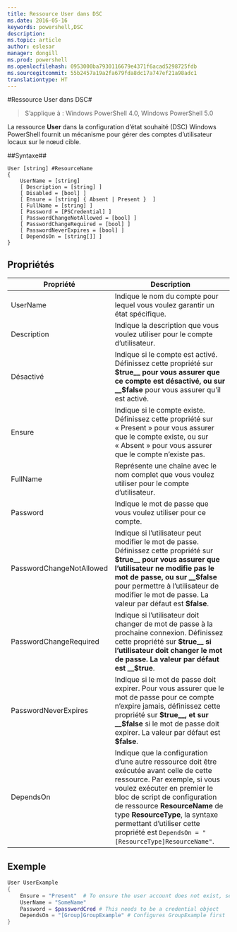 ```yaml
---
title: Ressource User dans DSC
ms.date: 2016-05-16
keywords: powershell,DSC
description: 
ms.topic: article
author: eslesar
manager: dongill
ms.prod: powershell
ms.openlocfilehash: 0953000ba7930116679e4371f6acad5298725fdb
ms.sourcegitcommit: 55b2457a19a2fa679fda8dc17a747ef21a98adc1
translationtype: HT
---
```

#<a name="dsc-user-resource"></a>Ressource User dans DSC#

 
>S’applique à : Windows PowerShell 4.0, Windows PowerShell 5.0


La ressource __User__ dans la configuration d’état souhaité (DSC) Windows PowerShell fournit un mécanisme pour gérer des comptes d’utilisateur locaux sur le nœud cible.


##<a name="syntax"></a>Syntaxe##

```
User [string] #ResourceName
{
    UserName = [string]
    [ Description = [string] ]
    [ Disabled = [bool] ]
    [ Ensure = [string] { Absent | Present }  ]
    [ FullName = [string] ]
    [ Password = [PSCredential] ]
    [ PasswordChangeNotAllowed = [bool] ]
    [ PasswordChangeRequired = [bool] ]
    [ PasswordNeverExpires = [bool] ]
    [ DependsOn = [string[]] ]
}
```

## <a name="properties"></a>Propriétés
|  Propriété  |  Description   | 
|---|---| 
| UserName| Indique le nom du compte pour lequel vous voulez garantir un état spécifique.| 
| Description| Indique la description que vous voulez utiliser pour le compte d’utilisateur.| 
| Désactivé| Indique si le compte est activé. Définissez cette propriété sur __$true__ pour vous assurer que ce compte est désactivé, ou sur __$false__ pour vous assurer qu’il est activé.| 
| Ensure| Indique si le compte existe. Définissez cette propriété sur « Present » pour vous assurer que le compte existe, ou sur « Absent » pour vous assurer que le compte n’existe pas.| 
| FullName| Représente une chaîne avec le nom complet que vous voulez utiliser pour le compte d’utilisateur.| 
| Password| Indique le mot de passe que vous voulez utiliser pour ce compte. | 
| PasswordChangeNotAllowed| Indique si l’utilisateur peut modifier le mot de passe. Définissez cette propriété sur __$true__ pour vous assurer que l’utilisateur ne modifie pas le mot de passe, ou sur __$false__ pour permettre à l’utilisateur de modifier le mot de passe. La valeur par défaut est __$false__.| 
| PasswordChangeRequired| Indique si l’utilisateur doit changer de mot de passe à la prochaine connexion. Définissez cette propriété sur __$true__ si l’utilisateur doit changer le mot de passe. La valeur par défaut est __$true__.| 
| PasswordNeverExpires| Indique si le mot de passe doit expirer. Pour vous assurer que le mot de passe pour ce compte n’expire jamais, définissez cette propriété sur __$true__, et sur __$false__ si le mot de passe doit expirer. La valeur par défaut est __$false__.| 
| DependsOn | Indique que la configuration d’une autre ressource doit être exécutée avant celle de cette ressource. Par exemple, si vous voulez exécuter en premier le bloc de script de configuration de ressource __ResourceName__ de type __ResourceType__, la syntaxe permettant d’utiliser cette propriété est `DependsOn = "[ResourceType]ResourceName"`.| 

## <a name="example"></a>Exemple

```powershell
User UserExample
{
    Ensure = "Present"  # To ensure the user account does not exist, set Ensure to "Absent"
    UserName = "SomeName"
    Password = $passwordCred # This needs to be a credential object
    DependsOn = "[Group]GroupExample" # Configures GroupExample first
}
```

